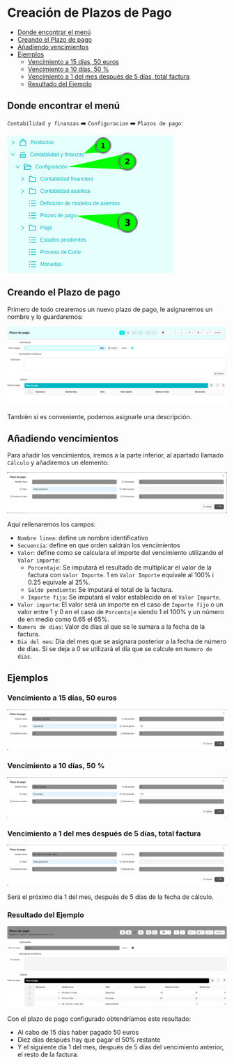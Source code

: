 # Creación de Plazos de Pago

- [Donde encontrar el menú](#donde-encontrar-el-menú)
- [Creando el Plazo de pago](#creando-el-plazo-de-pago)
- [Añadiendo vencimientos](#añadiendo-vencimientos)
- [Ejemplos](#ejemplos)
  - [Vencimiento a 15 días, 50 euros](#vencimiento-a-15-días-50-euros)
  - [Vencimiento a 10 días, 50 %](#vencimiento-a-10-días-50-)
  - [Vencimiento a 1 del mes después de 5 días, total factura](#vencimiento-a-1-del-mes-después-de-5-días-total-factura)
  - [Resultado del Ejemplo](#resultado-del-ejemplo)

## Donde encontrar el menú

`Contabilidad y finanzas` :arrow_right: `Configuracion` :arrow_right: `Plazos de pago`:

![menu_plazos_de_pago]

## Creando el Plazo de pago

Primero de todo crearemos un nuevo plazo de pago, le asignaremos un nombre y lo guardaremos:

![plazo_de_pago_nuevo]

También si es conveniente, podemos asignarle una descripción.

## Añadiendo vencimientos

Para añadir los vencimientos, iremos a la parte inferior, al apartado llamado `Cálculo` y añadiremos un elemento:

![vencimiento_nuevo]

Aquí rellenaremos los campos:

- `Nombre linea`: define un nombre identificativo
- `Secuencia`: define en que orden saldrán los vencimientos
- `Valor`: define como se calculara el importe del vencimiento utilizando el `Valor importe`:
  - `Porcentaje`: Se imputará el resultado de multiplicar el valor de la factura con `Valor Importe`. 1 en `Valor Importe` equivale al 100% i 0.25 equivale al 25%.
  - `Saldo pendiente`: Se imputará el total de la factura.
  - `Importe fijo`: Se imputará el valor establecido en el `Valor Importe`.
- `Valor importe`: El valor será un importe en el caso de `Importe fijo` o un valor entre 1 y 0 en el caso de `Porcentaje` siendo 1 el 100% y un número de en medio como 0.65 el 65%.
- `Numero de dias`: Valor de días al que se le sumara a la fecha de la factura.
- `Dia del mes`: Día del mes que se asignara posterior a la fecha de número de días. Si se deja a 0 se utilizará el día que se calcule en `Numero de dias`.

## Ejemplos

### Vencimiento a 15 días, 50 euros

![plazo_50e_15_dias]

### Vencimiento a 10 días, 50 %

![plazo_50p_10_dias]

### Vencimiento a 1 del mes después de 5 días, total factura

![plazo_total_dia_1_5_dias]

Será el próximo día 1 del mes, después de 5 días de la fecha de cálculo.

### Resultado del Ejemplo

![plazo_de_pago_configurado]

Con el plazo de pago configurado obtendríamos este resultado:

- Al cabo de 15 días haber pagado 50 euros
- Diez días después hay que pagar el 50% restante
- Y el siguiente día 1 del mes, después de 5 días del vencimiento anterior, el resto de la factura.

[menu_plazos_de_pago]: /plazos_de_pago/menu_plazos_de_pago.png
[plazo_de_pago_nuevo]: /plazos_de_pago/plazo_de_pago_nuevo.png
[vencimiento_nuevo]: /plazos_de_pago/vencimiento_nuevo.png
[plazo_50e_15_dias]: /plazos_de_pago/plazo_50e_15_dias.png
[plazo_50p_10_dias]: /plazos_de_pago/plazo_50p_10_dias.png
[plazo_total_dia_1_5_dias]: /plazos_de_pago/plazo_total_dia_1_5_dias.png
[plazo_de_pago_configurado]: /plazos_de_pago/plazo_de_pago_configurado.png
